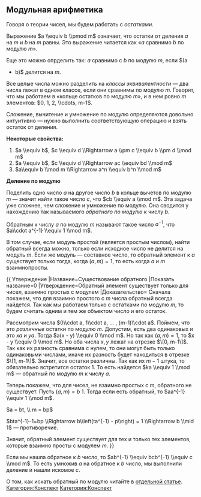 ## Модульная арифметика

Говоря о теории чисел, мы будем работать с <em>остатками</em>.

Выражение $a \\equiv b \\pmod m$ означает, что остатки от деления $a$ на
$m$ и $b$ на $m$ равны. Это выражение читается как «$a$ сравнимо $b$ по
модулю $m$».

Еще это можно опрделить так: $a$ сравнимо c $b$ по модулю $m$, если $(a
- b)$ делится на $m$.

Все целые числа можно разделить на <em>классы эквивалентности</em> — два
числа лежат в одном классе, если они сравнимы по модулю $m$. Говорят,
что мы работаем в «кольце остатков по модулю $m$», и в нем ровно $m$
элементов: $0, 1, 2, \\cdots, m-1$.

Сложение, вычитение и умножение по модулю определяются довольно
интуитивно — нужно выполнить соответствующую операцию и взять
остаток от деления.

<b>Некоторые свойства:</b>

1.  $a \\equiv b$, $c \\equiv d \\Rightarrow a \\pm c \\equiv b \\pm d
    \\mod m$
2.  $a \\equiv b$, $c \\equiv d \\Rightarrow ac \\equiv bd \\mod m$
3.  $a\\equiv b \\mod m \\Rightarrow a^n \\equiv b^n \\mod m$

<b>Деление по модулю</b>

Поделить одно число $a$ на другое число $b$ в кольце вычетов по модулю
$m$ — значит найти такое число $c$, что $cb \\equiv a \\mod m$. Эта
задача уже сложнее, чем сложение и умножение по модулю. Она
сводится у нахождению так называемого <em>обратного по
модулю</em> к числу $b$.

Обратным к числу $a$ по модулю $m$ называют такое число $a^{-1}$, что
$a\\cdot a^{-1} \\equiv 1 \\mod m$.

В том случае, если модуль простой (является простым числом), найти
обратный всегда можно, только если исходное число не делится на
модуль $m$. Если же модуль — составное число, то обратный элемент к
$a$ существует только тогда, когда $(a, m) = 1$, то есть когда $a$ и $m$
взаимнопросты.

{{ Утверждение |Название=Существование обратного |Показать название=0
|Утверждение=Обратный элемент существует только для чисел, взаимно
простых с модулем |Доказательство= Сначала покажем, что для взаимно
простого с $m$ числа обратный всегда найдется. Так как мы работаем
только с остатками по модулю $m$, то будем считать одним и тем же
объектом число и его остаток.

Рассмотрим числа $0\\cdot a, 1\\cdot a, ... , (m-1)\\cdot a$. Поймем,
что это <em>различные</em> остатки по модулю $m$. Допустим, есть два
одинаковых и это $xa$ и $ya$. Тогда $a(x - y) \\equiv 0 \\mod m$. Но
так как $(a, m) = 1$, то $x - y \\equiv 0 \\mod m$. Но оба числа $x,
y$ лежат на отрезке $\[0, m-1\]$. Так как их разность сравнима с нулем,
то они могут быть только одинаковыми числами, иначе их разность будет
находиться в отрезке $\[1, m-1\]$. Значит, все остатки различны. Так
как их $m-1$ штука, то обязательно встретится остаток $1$. То есть
найдется $ka \\equiv 1 \\mod m$ — обратный по модулю $m$ к числу
$a$.

Теперь покажем, что для чисел, не взаимно простых с $m$, обратного не
существует. Пусть $(a, m) = b \> 1$. Тогда если есть обратный, то
$aa^{-1} \\equiv 1 \\mod m$.

$a = bt, \\ m = bp$

$bta^{-1}-1=bp \\Rightarrow b\\left(ta^{-1} - p\\right) = 1 \\Rightarrow
b \\mid 1$ — противоречие.

Значит, обратный элемент существует для тех и только тех элементов,
которые взаимно просты с модулем $m$. }}

Если мы нашла обратное к $b$ число, то $ab^{-1} \\equiv bcb^{-1} \\equiv
c \\mod m$. То есть умножив $a$ на обратное к $b$ число, мы выполнили
деление и нашли искомое $c$.

О том, как искать обратный по модулю читайте в [отдельной
статье](Обратный_элемент_по_модулю "wikilink").
[Категория:Конспект](Категория:Конспект "wikilink")
[Категория:Конспект](Категория:Конспект "wikilink")